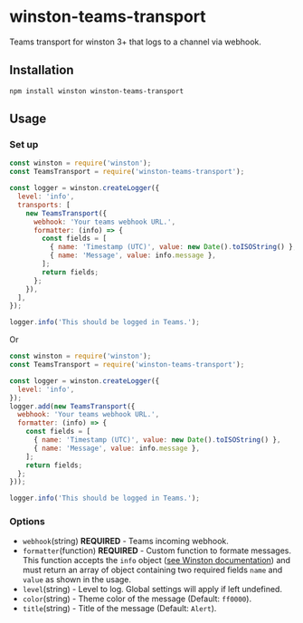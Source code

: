 # winston-teams-transport
Teams transport for winston 3+ that logs to a channel via webhook.

## Installation
```
npm install winston winston-teams-transport
```

## Usage
### Set up
```javascript
const winston = require('winston');
const TeamsTransport = require('winston-teams-transport');

const logger = winston.createLogger({
  level: 'info',
  transports: [
    new TeamsTransport({
      webhook: 'Your teams webhook URL.',
      formatter: (info) => {
        const fields = [
          { name: 'Timestamp (UTC)', value: new Date().toISOString() },
          { name: 'Message', value: info.message },
        ];
        return fields;
      };
    }),
  ],
});

logger.info('This should be logged in Teams.');
```
Or
```javascript
const winston = require('winston');
const TeamsTransport = require('winston-teams-transport');

const logger = winston.createLogger({
  level: 'info',
});
logger.add(new TeamsTransport({
  webhook: 'Your teams webhook URL.',
  formatter: (info) => {
    const fields = [
      { name: 'Timestamp (UTC)', value: new Date().toISOString() },
      { name: 'Message', value: info.message },
    ];
    return fields;
  };
}));

logger.info('This should be logged in Teams.');
```

### Options
* `webhook`(string) **REQUIRED** - Teams incoming webhook.
* `formatter`(function) **REQUIRED** - Custom function to formate messages. This function accepts the `info` object ([see Winston documentation](https://github.com/winstonjs/winston/blob/master/README.md#streams-objectmode-and-info-objects)) and must return an array of object containing two required fields `name` and `value` as shown in the usage.
* `level`(string) - Level to log. Global settings will apply if left undefined.
* `color`(string) - Theme color of the message (Default: `ff0000`).
* `title`(string) - Title of the message (Default: `Alert`).

